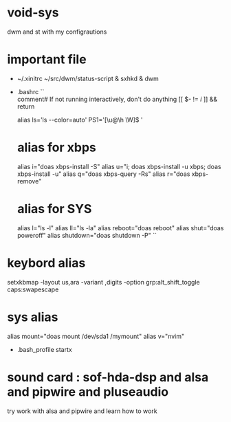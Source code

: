 # void-sys
dwm and st with my configrautions 

# important file 
  - ~/.xinitrc
    ~/src/dwm/status-script &
    sxhkd &
    dwm
  - .bashrc
  ``  
     comment# If not running interactively, don't do anything
      [[ $- != *i* ]] && return
      
      alias ls='ls --color=auto'
      PS1='[\u@\h \W]\$ '
      
      # alias for xbps
      alias i="doas xbps-install -S"
      alias u="i; doas xbps-install -u xbps; doas xbps-install -u"
      alias q="doas xbps-query -Rs"
      alias r="doas xbps-remove"
      
      # alias for SYS
      alias l="ls -l"
      alias ll="ls -la"
      alias reboot="doas reboot"
      alias shut="doas poweroff"
      alias shutdown="doas shutdown -P"
    ``

# keybord alias
setxkbmap -layout us,ara -variant ,digits -option grp:alt_shift_toggle caps:swapescape

# sys alias
alias mount="doas mount /dev/sda1 /mymount"
alias v="nvim"

- .bash_profile
   startx
# sound card : sof-hda-dsp and alsa and pipwire and pluseaudio
  try work with alsa and pipwire and learn how to
  work



